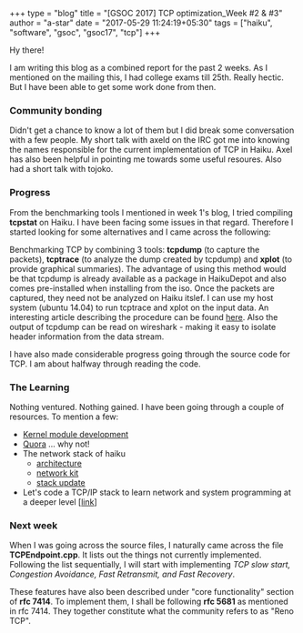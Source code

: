 +++
type = "blog"
title = "[GSOC 2017] TCP optimization_Week #2 & #3"
author = "a-star"
date = "2017-05-29 11:24:19+05:30"
tags = ["haiku", "software", "gsoc", "gsoc17", "tcp"]
+++

<p>Hy there!</p>

<p>I am writing this blog as a combined report for the past 2 weeks. As I mentioned on the mailing this, I had college exams till 25th. Really hectic. But I have been able to get some work done from then.</p>

<h3>Community bonding</h3>

<p>Didn't get a chance to know a lot of them but I did break some conversation with a few people. My short talk with axeld on the IRC got me into knowing the names responsible for the current implementation of TCP in Haiku. Axel has also been helpful in pointing me towards some useful resoures. Also had a short talk with tojoko.</p>

<h3>Progress</h3>

<p>From the benchmarking tools I mentioned in week 1's blog, I tried compiling <b>tcpstat</b> on Haiku. I have been facing some issues in that regard. Therefore I started looking for some alternatives and I came across the following:</p>

<p>Benchmarking TCP by combining 3 tools: <b>tcpdump</b> (to capture the packets), <b>tcptrace</b> (to analyze the dump created by tcpdump) and <b>xplot</b> (to provide graphical summaries). The advantage of using this method would be that tcpdump is already available as a package in HaikuDepot and also comes pre-installed when installing from the iso. Once the packets are captured, they need not be analyzed on Haiku itslef. I can use my host system (ubuntu 14.04) to run tcptrace and xplot on the input data. An interesting article describing the procedure can be found <a href="https://fasterdata.es.net/performance-testing/network-troubleshooting-tools/tcpdump-tcptrace/">here</a>. Also the output of tcpdump can be read on wireshark - making it easy to isolate header information from the data stream.
</p>

<p>I have also made considerable progress going through the source code for TCP. I am about halfway through reading the code.</p>

<h3>The Learning</h3>

<p>Nothing ventured. Nothing gained. I have been going through a couple of resources. To mention a few:</p>

<ul>
	<li><a href="https://www.haiku-os.org/legacy-docs/benewsletter/Issue4-26.html#Engineering4-26"> Kernel module development </a></li>
	<li><a href="https://www.quora.com/I-want-to-implement-a-little-TCP-IP-protocol-Where-can-I-start-from">Quora</a> ... why not!</li>
	<li>The network stack of haiku 
		<ul>
			<li><a href="https://www.haiku-os.org/documents/dev/haiku_network_stack_architecture/">architecture</a></li>
			<li><a href="https://www.haiku-os.org/docs/api/group__network.html">network kit</a></li>
			<li><a href="https://www.haiku-os.org/blog/axeld/2010-07-27_network_stack_update/">stack update</a></li>
		</ul></li>
	<li>Let's code a TCP/IP stack to learn network and system programming at a deeper level [<a href="http://www.saminiir.com/lets-code-tcp-ip-stack-1-ethernet-arp/">link</a>]</li>
</ul>


<h3>Next week</h3>

<p>When I was going across the source files, I naturally came across the file <b>TCPEndpoint.cpp</b>. It lists out the things not currently implemented. Following the list sequentially, I will start with implementing <i>TCP slow start, Congestion Avoidance, Fast Retransmit, and Fast Recovery</i>.</p>

<p>These features have also been described under "core functionality" section of <b>rfc 7414</b>. To implement them, I shall be following <b>rfc 5681</b> as mentioned in rfc 7414. They together constitute what the community refers to as "Reno TCP".</p>